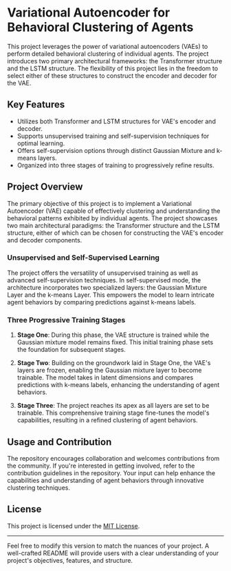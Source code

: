 # Variational Autoencoder for Behavioral Clustering of Agents

This project leverages the power of variational autoencoders (VAEs) to perform detailed behavioral clustering of individual agents. The project introduces two primary architectural frameworks: the Transformer structure and the LSTM structure. The flexibility of this project lies in the freedom to select either of these structures to construct the encoder and decoder for the VAE.

## Key Features

- Utilizes both Transformer and LSTM structures for VAE's encoder and decoder.
- Supports unsupervised training and self-supervision techniques for optimal learning.
- Offers self-supervision options through distinct Gaussian Mixture and k-means layers.
- Organized into three stages of training to progressively refine results.

## Project Overview

The primary objective of this project is to implement a Variational Autoencoder (VAE) capable of effectively clustering and understanding the behavioral patterns exhibited by individual agents. The project showcases two main architectural paradigms: the Transformer structure and the LSTM structure, either of which can be chosen for constructing the VAE's encoder and decoder components.

### Unsupervised and Self-Supervised Learning

The project offers the versatility of unsupervised training as well as advanced self-supervision techniques. In self-supervised mode, the architecture incorporates two specialized layers: the Gaussian Mixture Layer and the k-means Layer. This empowers the model to learn intricate agent behaviors by comparing predictions against k-means labels.

### Three Progressive Training Stages

1. **Stage One**: During this phase, the VAE structure is trained while the Gaussian mixture model remains fixed. This initial training phase sets the foundation for subsequent stages.
   
2. **Stage Two**: Building on the groundwork laid in Stage One, the VAE's layers are frozen, enabling the Gaussian mixture layer to become trainable. The model takes in latent dimensions and compares predictions with k-means labels, enhancing the understanding of agent behaviors.
   
3. **Stage Three**: The project reaches its apex as all layers are set to be trainable. This comprehensive training stage fine-tunes the model's capabilities, resulting in a refined clustering of agent behaviors.

## Usage and Contribution

The repository encourages collaboration and welcomes contributions from the community. If you're interested in getting involved, refer to the contribution guidelines in the repository. Your input can help enhance the capabilities and understanding of agent behaviors through innovative clustering techniques.

## License

This project is licensed under the [MIT License](LICENSE).

---

Feel free to modify this version to match the nuances of your project. A well-crafted README will provide users with a clear understanding of your project's objectives, features, and structure.
